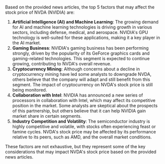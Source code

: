 Based on the provided news articles, the top 5 factors that may affect the stock price of NVDA (NVIDIA) are:

1. **Artificial Intelligence (AI) and Machine Learning**: The growing demand for AI and machine learning technologies is driving growth in various sectors, including defense, medical, and aerospace. NVIDIA's GPU technology is well-suited for these applications, making it a key player in the AI market.
2. **Gaming Business**: NVIDIA's gaming business has been performing strongly, driven by the popularity of its GeForce graphics cards and gaming-related technologies. This segment is expected to continue growing, contributing to NVDA's overall revenue.
3. **Cryptocurrency Mining**: Although concerns about a decline in cryptocurrency mining have led some analysts to downgrade NVDA, others believe that the company will adapt and still benefit from this segment. The impact of cryptocurrency on NVDA's stock price is still being monitored.
4. **Collaboration with Intel**: NVIDIA has announced a new series of processors in collaboration with Intel, which may affect its competitive position in the market. Some analysts are skeptical about the prospects of this partnership, but others believe that it can help NVIDIA gain market share in certain segments.
5. **Industry Competition and Volatility**: The semiconductor industry is highly competitive and volatile, with stocks often experiencing feast or famine cycles. NVDA's stock price may be affected by its performance relative to its peers, such as AMD, and the overall market conditions.

These factors are not exhaustive, but they represent some of the key considerations that may impact NVDA's stock price based on the provided news articles.